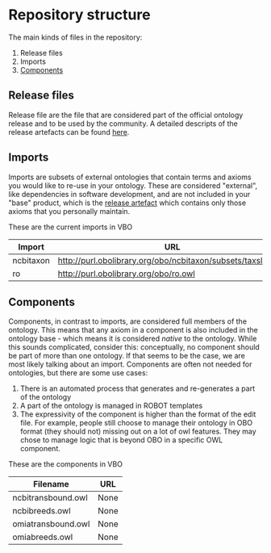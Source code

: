 # Repository structure

The main kinds of files in the repository:

1. Release files
2. Imports
3. [Components](#Components)

## Release files
Release file are the file that are considered part of the official ontology release and to be used by the community. A detailed descripts of the release artefacts can be found [here](https://github.com/INCATools/ontology-development-kit/blob/master/docs/ReleaseArtefacts.md).

## Imports
Imports are subsets of external ontologies that contain terms and axioms you would like to re-use in your ontology. These are considered "external", like dependencies in software development, and are not included in your "base" product, which is the [release artefact](https://github.com/INCATools/ontology-development-kit/blob/master/docs/ReleaseArtefacts.md) which contains only those axioms that you personally maintain.

These are the current imports in VBO

| Import | URL | Type |
| ------ | --- | ---- |
| ncbitaxon | http://purl.obolibrary.org/obo/ncbitaxon/subsets/taxslim.owl | None |
| ro | http://purl.obolibrary.org/obo/ro.owl | None |

## Components
Components, in contrast to imports, are considered full members of the ontology. This means that any axiom in a component is also included in the ontology base - which means it is considered _native_ to the ontology. While this sounds complicated, consider this: conceptually, no component should be part of more than one ontology. If that seems to be the case, we are most likely talking about an import. Components are often not needed for ontologies, but there are some use cases:

1. There is an automated process that generates and re-generates a part of the ontology
2. A part of the ontology is managed in ROBOT templates
3. The expressivity of the component is higher than the format of the edit file. For example, people still choose to manage their ontology in OBO format (they should not) missing out on a lot of owl features. They may chose to manage logic that is beyond OBO in a specific OWL component.

These are the components in VBO

| Filename | URL |
| -------- | --- |
| ncbitransbound.owl | None |
| ncbibreeds.owl | None |
| omiatransbound.owl | None |
| omiabreeds.owl | None |
